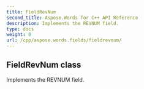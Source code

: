 ```yaml
---
title: FieldRevNum
second_title: Aspose.Words for C++ API Reference
description: Implements the REVNUM field. 
type: docs
weight: 0
url: /cpp/aspose.words.fields/fieldrevnum/
---
```

## FieldRevNum class


Implements the REVNUM field. 

